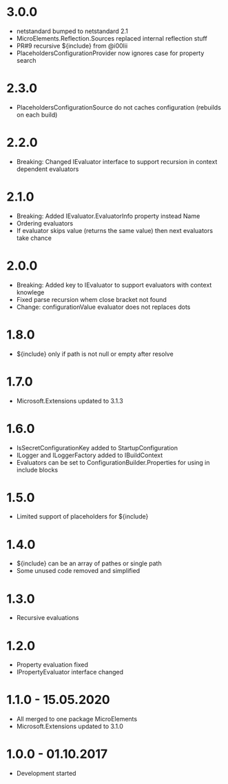 # 3.0.0
- netstandard bumped to netstandard 2.1
- MicroElements.Reflection.Sources replaced internal reflection stuff
- PR#9 recursive ${include} from @i00lii
- PlaceholdersConfigurationProvider now ignores case for property search 

# 2.3.0
- PlaceholdersConfigurationSource do not caches configuration (rebuilds on each build)

# 2.2.0
- Breaking: Changed IEvaluator interface to support recursion in context dependent evaluators

# 2.1.0
- Breaking: Added IEvaluator.EvaluatorInfo property instead Name
- Ordering evaluators
- If evaluator skips value (returns the same value) then next evaluators take chance

# 2.0.0
- Breaking: Added key to IEvaluator to support evaluators with context knowlege
- Fixed parse recursion whem close bracket not found
- Change: configurationValue evaluator does not replaces dots

# 1.8.0
- ${include} only if path is not null or empty after resolve

# 1.7.0
- Microsoft.Extensions updated to 3.1.3

# 1.6.0
- IsSecretConfigurationKey added to StartupConfiguration
- ILogger and ILoggerFactory added to IBuildContext
- Evaluators can be set to ConfigurationBuilder.Properties for using in include blocks

# 1.5.0
- Limited support of placeholders for ${include}

# 1.4.0
- ${include} can be an array of pathes or single path
- Some unused code removed and simplified

# 1.3.0
- Recursive evaluations

# 1.2.0
- Property evaluation fixed
- IPropertyEvaluator interface changed

# 1.1.0 - 15.05.2020
- All merged to one package MicroElements
- Microsoft.Extensions updated to 3.1.0

# 1.0.0 - 01.10.2017
- Development started
